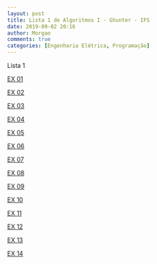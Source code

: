 ```yaml
---
layout: post
title: Lista 1 de Algoritmos I - Ghunter - IFS
date: 2019-09-02 20:16
author: Morgao
comments: true
categories: [Engenharia Elétrica, Programação]
---
```

Lista 1

<a href="https://matematicafibonacci.wordpress.com/2019/09/02/alg1lista1ex1/">EX 01</a>

<a href="https://matematicafibonacci.wordpress.com/2019/09/02/alg1lista1ex2/">EX 02</a>

<a href="https://matematicafibonacci.wordpress.com/2019/09/02/alg1lista1ex3/">EX 03</a>

<a href="https://matematicafibonacci.wordpress.com/2019/09/02/alg1lista1ex4/">EX 04</a>

<a href="https://matematicafibonacci.wordpress.com/2019/09/02/alg1lista1ex5/">EX 05</a>

<a href="https://matematicafibonacci.wordpress.com/2019/09/02/alg1lista1ex6/">EX 06</a>

<a href="https://matematicafibonacci.wordpress.com/2019/09/03/alg1lista1ex7/">EX 07</a>

<a href="https://matematicafibonacci.wordpress.com/2019/09/04/alg1lista1ex8/">EX 08</a>

<a href="https://matematicafibonacci.wordpress.com/2019/09/04/alg1lista1ex9/">EX 09</a>

<a href="https://matematicafibonacci.wordpress.com/2019/09/04/alg1lista1ex10/">EX 10</a>

<a href="https://matematicafibonacci.wordpress.com/2019/09/04/alg1lista1ex11/">EX 11</a>

<a href="https://matematicafibonacci.wordpress.com/2019/09/04/alg1lista1ex12/">EX 12</a>

<a href="https://matematicafibonacci.wordpress.com/2019/09/04/alg1lista1ex13/">EX 13</a>

<a href="https://matematicafibonacci.wordpress.com/2019/09/04/alg1lista1ex14/">EX 14</a>
